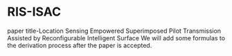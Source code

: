 # RIS-ISAC
paper title-Location Sensing Empowered Superimposed Pilot Transmission Assisted by Reconfigurable Intelligent Surface
We will add some formulas to the derivation process after the paper is accepted.
